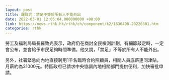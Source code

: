 ```yaml
---
layout: post
title: 羅致光：禁足不等於所有人不能外出
date: 2022-03-01 12:05:04.000000000 +08:00
link: https://news.rthk.hk/rthk/ch/component/k2/1636498-20220301.htm
categories: rthk
---
```


勞工及福利局局長羅致光表示，政府仍在商討全民檢測計劃，有細節敲定時，一定會公布，並會給予市民足夠時間準備。他又說，「禁足」不等於所有人不能外出。

另外，社署緊急向內地直接聘用1千名臨時合約照顧員，相關人員底薪連同津貼，月薪約為31000元。特區政府已請求中央協調內地相關部門提供便利，加快審批申請。
